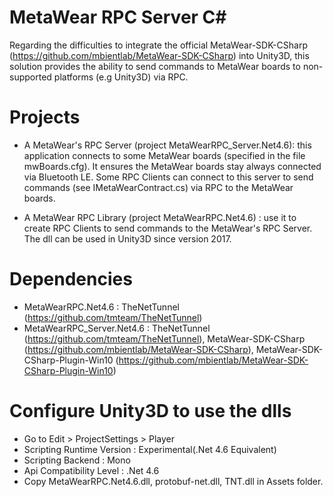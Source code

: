 # MetaWear RPC Server C#
Regarding the difficulties to integrate the official MetaWear-SDK-CSharp (https://github.com/mbientlab/MetaWear-SDK-CSharp) into Unity3D,
this solution provides the ability to send commands to MetaWear boards to non-supported platforms (e.g Unity3D) via RPC.

# Projects
- A MetaWear's RPC Server (project MetaWearRPC_Server.Net4.6): this application connects to some MetaWear boards (specified in the file mwBoards.cfg).
It ensures the MetaWear boards stay always connected via Bluetooth LE.
Some RPC Clients can connect to this server to send commands (see IMetaWearContract.cs) via RPC to the MetaWear boards.

- A MetaWear RPC Library (project MetaWearRPC.Net4.6) : use it to create RPC Clients to send commands to the MetaWear's RPC Server.
The dll can be used in Unity3D since version 2017.

# Dependencies
- MetaWearRPC.Net4.6 : TheNetTunnel (https://github.com/tmteam/TheNetTunnel)
- MetaWearRPC_Server.Net4.6 : TheNetTunnel (https://github.com/tmteam/TheNetTunnel), 
MetaWear-SDK-CSharp (https://github.com/mbientlab/MetaWear-SDK-CSharp), MetaWear-SDK-CSharp-Plugin-Win10 (https://github.com/mbientlab/MetaWear-SDK-CSharp-Plugin-Win10)

# Configure Unity3D to use the dlls 
- Go to Edit > ProjectSettings > Player
- Scripting Runtime Version : Experimental(.Net 4.6 Equivalent)
- Scripting Backend : Mono
- Api Compatibility Level : .Net 4.6
- Copy MetaWearRPC.Net4.6.dll, protobuf-net.dll, TNT.dll in Assets folder.